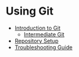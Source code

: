 # Using Git

*   [Introduction to Git](./Introduction_to_Git.md)
    *   [Intermediate Git](./Intermediate_Git.md)
*   [Repository Setup](./Repository_Setup.md)
*   [Troubleshooting Guide](./Troubleshooting.md)
